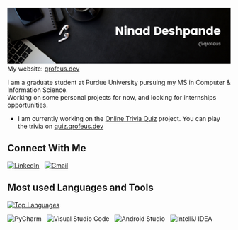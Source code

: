 ![Banner Image](/assets/img/NinadDeshpande_banner.png)
My website: [qrofeus.dev](https://qrofeus.dev)

I am a graduate student at Purdue University pursuing my MS in Computer & Information Science.\
Working on some personal projects for now, and looking for internships opportunities.

- I am currently working on the [Online Trivia Quiz](https://github.com/Qrofeus/online-quiz) project. You can play the trivia on [quiz.qrofeus.dev](https://quiz.qrofeus.dev)

## Connect With Me

[![LinkedIn](https://img.shields.io/badge/linkedin-%230077B5.svg?style=for-the-badge&logo=linkedin&logoColor=white)](https://www.linkedin.com/in/qrofeus/) &nbsp;
[![Gmail](https://img.shields.io/badge/Gmail-D14836?style=for-the-badge&logo=gmail&logoColor=white)](mailto:hello@qrofeus.dev) &nbsp;

## Most used Languages and Tools

[![Top Languages](https://github-readme-stats.vercel.app/api/top-langs/?username=Qrofeus&layout=compact)](https://github.com/anuraghazra/github-readme-stats)

![PyCharm](https://img.shields.io/badge/pycharm-143?style=for-the-badge&logo=pycharm&logoColor=black&color=black&labelColor=green) &nbsp;
![Visual Studio Code](https://img.shields.io/badge/Visual%20Studio%20Code-0078d7.svg?style=for-the-badge&logo=visual-studio-code&logoColor=white) &nbsp;
![Android Studio](https://img.shields.io/badge/Android%20Studio-3DDC84.svg?style=for-the-badge&logo=android-studio&logoColor=white) &nbsp;
![IntelliJ IDEA](https://img.shields.io/badge/IntelliJIDEA-000000.svg?style=for-the-badge&logo=intellij-idea&logoColor=white)
